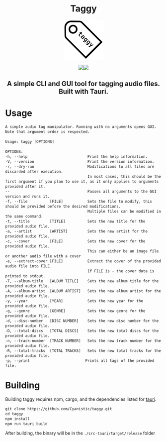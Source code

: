 <h1 align="center">Taggy</h1>
<p align="center"> <img src="./src-tauri/icons/taggy.png" width="128" height="128"></p>
<p align="center"> <img src="https://badgen.net/github/license/Cyanistic/taggy"><img src="https://badgen.net/github/stars/Cyanistic/taggy"></p>

<h2 align="center">A simple CLI and GUI tool for tagging audio files. Built with Tauri.</h2>

# Usage
```
A simple audio tag manipulator. Running with no arguments opens GUI.
Note that argument order is respected.

Usage: taggy [OPTIONS]

OPTIONS:
-h, --help                           Print the help information.
-V, --version                        Print the version information.
-r, --dry-run                        Modifications to all files are discarded after execution.
                                     In most cases, this should be the first argument if you plan to use it, as it only applies to arguments provided after it.
--                                   Passes all arguments to the GUI version and runs it.
-f, --file          [FILE]           Sets the file to modify, this should be provided before the desired modifications.
                                     Multiple files can be modified in the same command.
-t, --title         [TITLE]          Sets the new title for the provided audio file.
-a, --artist        [ARTIST]         Sets the new artist for the provided audio file.
-c, --cover         [FILE]           Sets the new cover for the provided audio file.
                                     This can either be an image file or another audio file with a cover
-e, --extract-cover [FILE]           Extract the cover of the provided audio file into FILE.
                                     If FILE is - the cover data is printed to stdout.
-T, --album-title   [ALBUM TITLE]    Sets the new album title for the provided audio file.
-A, --album-artist  [ALBUM ARTIST]   Sets the new album artist for the provided audio file.
-y, --year          [YEAR]           Sets the new year for the provided audio file.
-g, --genre         [GENRE]          Sets the new genre for the provided audio file.
-d, --disc-number   [DISC NUMBER]    Sets the new disc number for the provided audio file.
-D, --total-discs   [TOTAL DISCS]    Sets the new total discs for the provided audio file.
-n, --track-number  [TRACK NUMBER]   Sets the new track number for the provided audio file.
-R, --total-tracks  [TOTAL TRACKS]   Sets the new total tracks for the provided audio file.
-p, --print                         Prints all tags of the provided file.
```

# Building
Building taggy requires npm, cargo, and the dependencies listed for [tauri](https://tauri.app/v1/guides/getting-started/prerequisites).
```
git clone https://github.com/Cyanistic/taggy.git
cd taggy
npm install
npm run tauri build
```
After building, the binary will be in the `./src-tauri/target/release` folder
